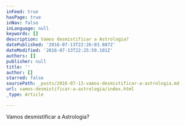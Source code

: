 ```yaml
---
inFeed: true
hasPage: true
inNav: false
inLanguage: null
keywords: []
description: Vamos desmistificar a Astrologia?
datePublished: '2016-07-13T22:26:03.887Z'
dateModified: '2016-07-13T22:25:59.101Z'
authors: []
publisher: null
title: ''
author: []
starred: false
sourcePath: _posts/2016-07-13-vamos-desmistificar-a-astrologia.md
url: vamos-desmistificar-a-astrologia/index.html
_type: Article

---
```

Vamos desmistificar a Astrologia?